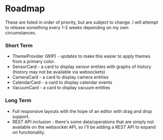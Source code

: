 # Roadmap
These are listed in order of priority, but are subject to change. I will attempt to release something every 1-2 weeks depending on my own circumstances.

### Short Term

* ThemeProvider (WIP) - updates to make this easier to apply themes from a primary color.
* SensorCard - a card to display sensor entities with graphs of history (history may not be available via websockets)
* CameraCard - a card to display camera entities
* CalendarCard - a card to display calendar events
* VacuumCard - a card to display vacuum entities


### Long Term

* Full responsive layouts with the hope of an editor with drag and drop support.
* REST API inclusion - there's some data/operations that are simply not available on the websocket API, so I'll be adding a REST API to expand on functionality.
